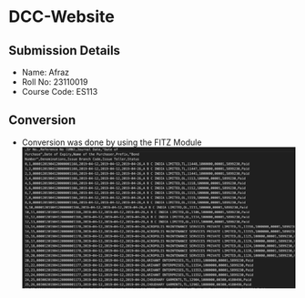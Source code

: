 # DCC-Website

## Submission Details
* Name: Afraz
* Roll No: 23110019
* Course Code: ES113

 ## Conversion
 * Conversion was done by using the FITZ Module
![Conversion](./A1.png "Title")
